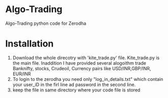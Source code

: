 # Algo-Trading
Algo-Trading python code for Zerodha

# Installation 

1) Download the whole direcotry with 'kite_trade.py' file. Kite_trade.py is the main file. Inaddition I have provided several alogoithm trade Banknifty, stocks, Crudeoil, Currency pairs like USD/INR,GBP/INR, EUR/INR
2) To login to the zerodha you need only "log_in_details.txt" which contain your user_iD in the firl line ad password in the second line.
3) keep the file in same directory where your code file is stored
